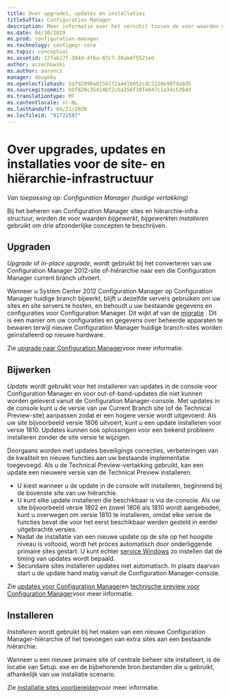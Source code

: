 ```yaml
---
title: Over upgrades, updates en installaties
titleSuffix: Configuration Manager
description: Meer informatie over het verschil tussen de voor waarden die worden geïnstalleerd, bijgewerkt en bijgewerkt bij het beheren van Configuration Manager-infra structuur.
ms.date: 04/30/2019
ms.prod: configuration-manager
ms.technology: configmgr-core
ms.topic: conceptual
ms.assetid: 17fab17f-304d-4f6a-87c7-30ab4f5521ed
author: aczechowski
ms.author: aaroncz
manager: dougeby
ms.openlocfilehash: 5af92990a0158172a441b052cdc2210e98fda9d5
ms.sourcegitcommit: bbf820c35414bf2cba356f30fe047c1a34c5384d
ms.translationtype: MT
ms.contentlocale: nl-NL
ms.lasthandoff: 04/21/2020
ms.locfileid: "81722597"
---
```

# <a name="about-upgrade-update-and-install-for-site-and-hierarchy-infrastructure"></a>Over upgrades, updates en installaties voor de site- en hiërarchie-infrastructuur

*Van toepassing op: Configuration Manager (huidige vertakking)*

Bij het beheren van Configuration Manager sites en hiërarchie-infra structuur, worden de voor waarden *bijgewerkt*, *bijgewerkt*en *installeren* gebruikt om drie afzonderlijke concepten te beschrijven.

## <a name="upgrade"></a>Upgraden

*Upgrade* of *in-place upgrade*, wordt gebruikt bij het converteren van uw Configuration Manager 2012-site of-hiërarchie naar een die Configuration Manager current branch uitvoert.

Wanneer u System Center 2012 Configuration Manager op Configuration Manager huidige branch bijwerkt, blijft u dezelfde servers gebruiken om uw sites en site servers te hosten, en behoudt u uw bestaande gegevens en configuraties voor Configuration Manager.  Dit wijkt af van de [migratie](../migration/migrate-data-between-hierarchies.md) . Dit is een manier om uw configuraties en gegevens over beheerde apparaten te bewaren terwijl nieuwe Configuration Manager huidige branch-sites worden geïnstalleerd op nieuwe hardware.

Zie [upgrade naar Configuration Manager](../servers/deploy/install/upgrade-to-configuration-manager.md)voor meer informatie.



## <a name="update"></a>Bijwerken
*Update* wordt gebruikt voor het installeren van updates in de console voor Configuration Manager en voor out-of-band-updates die niet kunnen worden geleverd vanuit de Configuration Manager-console. Met updates in de console kunt u de versie van uw Current Branch site (of de Technical Preview-site) aanpassen zodat er een hogere versie wordt uitgevoerd. Als uw site bijvoorbeeld versie 1806 uitvoert, kunt u een update installeren voor versie 1810. Updates kunnen ook oplossingen voor een bekend probleem installeren zonder de site versie te wijzigen.      

Doorgaans worden met updates beveiligings correcties, verbeteringen van de kwaliteit en nieuwe functies aan uw bestaande implementatie toegevoegd. Als u de Technical Preview-vertakking gebruikt, kan een update een nieuwere versie van de Technical Preview installeren.
- U kiest wanneer u de update in de console wilt installeren, beginnend bij de bovenste site van uw hiërarchie.
- U kunt elke update installeren die beschikbaar is via de-console. Als uw site bijvoorbeeld versie 1802 en zowel 1806 als 1810 wordt aangeboden, kunt u overwegen om versie 1810 te installeren, omdat elke versie de functies bevat die voor het eerst beschikbaar werden gesteld in eerder uitgebrachte versies.
- Nadat de installatie van een nieuwe update op de site op het hoogste niveau is voltooid, wordt het proces automatisch door onderliggende primaire sites gestart. U kunt echter [service Windows](../servers/manage/service-windows.md) zo instellen dat de timing van updates wordt bepaald.
- Secundaire sites installeren updates niet automatisch. In plaats daarvan start u de update hand matig vanuit de Configuration Manager-console.

Zie [updates voor Configuration Manager](../servers/manage/updates.md)en [technische preview voor Configuration Manager](../get-started/technical-preview.md)voor meer informatie.



## <a name="install"></a>Installeren
*Installeren* wordt gebruikt bij het maken van een nieuwe Configuration Manager-hiërarchie of het toevoegen van extra sites aan een bestaande hiërarchie.  

Wanneer u een nieuwe primaire site of centrale beheer site installeert, is de locatie van Setup. exe en de bijbehorende bron bestanden die u gebruikt, afhankelijk van uw installatie scenario.

Zie [installatie sites voorbereiden](../servers/deploy/install/prepare-to-install-sites.md)voor meer informatie.
